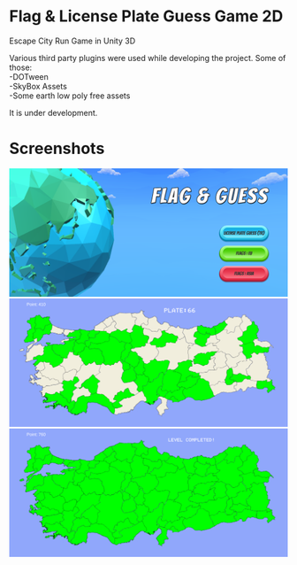 # Flag & License Plate Guess Game 2D

Escape City Run Game in Unity 3D

Various third party plugins were used while developing the project. Some of those: <br />
-DOTween <br />
-SkyBox Assets <br />
-Some earth low poly free assets <br />

It is under development.

# Screenshots
![](https://github.com/ksensazli/Flag-Guess/blob/master/Screenshots/main.png) <br />
![](https://github.com/ksensazli/Flag-Guess/blob/master/Screenshots/licensePlate1.png) <br />
![](https://github.com/ksensazli/Flag-Guess/blob/master/Screenshots/licensePlate2.png)
